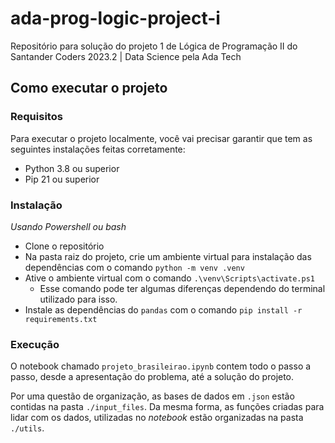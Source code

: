 # ada-prog-logic-project-i
Repositório para solução do projeto 1 de Lógica de Programação II do Santander Coders 2023.2 | Data Science pela Ada Tech

## Como executar o projeto

### Requisitos
Para executar o projeto localmente, você vai precisar garantir que tem as seguintes instalações feitas corretamente:
- Python 3.8 ou superior
- Pip 21 ou superior

### Instalação
_Usando Powershell ou bash_
- Clone o repositório
- Na pasta raiz do projeto, crie um ambiente virtual para instalação das dependências com o comando `python -m venv .venv`
- Ative o ambiente virtual com o comando `.\venv\Scripts\activate.ps1`
  - Esse comando pode ter algumas diferenças dependendo do terminal utilizado para isso.
- Instale as dependências do `pandas` com o comando `pip install -r requirements.txt`

### Execução
O notebook chamado `projeto_brasileirao.ipynb` contem todo o passo a passo, desde a apresentação do problema, até a solução do projeto.

Por uma questão de organização, as bases de dados em `.json` estão contidas na pasta `./input_files`. Da mesma forma, as funções criadas para lidar com os dados, utilizadas no _notebook_ estão organizadas na pasta `./utils`.
